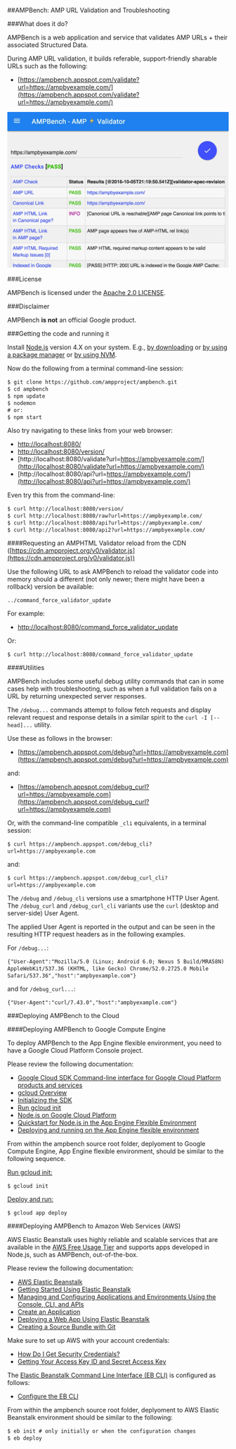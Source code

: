 ##AMPBench: AMP URL Validation and Troubleshooting

###What does it do?

AMPBench is a web application and service that validates AMP URLs + their associated Structured Data. 

During AMP URL validation, it builds referable, support-friendly sharable URLs such as the following:

- [https://ampbench.appspot.com/validate?url=https://ampbyexample.com/](https://ampbench.appspot.com/validate?url=https://ampbyexample.com/)

![AMPBench in action](/SCREENSHOT.png?raw=true)

###License

AMPBench is licensed under the [Apache 2.0 LICENSE](http://www.apache.org/licenses/LICENSE-2.0.txt).

###Disclaimer

AMPBench **is not** an official Google product.

###Getting the code and running it

Install [Node.js](https://nodejs.org) version 4.X on your system. E.g., [by downloading](https://nodejs.org/en/download/) or [by using a package manager](https://nodejs.org/en/download/package-manager/) or [by using NVM](https://github.com/creationix/nvm).

Now do the following from a terminal command-line session:
    
    $ git clone https://github.com/ampproject/ampbench.git
    $ cd ampbench
    $ npm update
    $ nodemon
    # or:
    $ npm start
    
Also try navigating to these links from your web browser:

- [http://localhost:8080/](http://localhost:8080/)
- [http://localhost:8080/version/](http://localhost:8080/version/)
- [http://localhost:8080/validate?url=https://ampbyexample.com/](http://localhost:8080/validate?url=https://ampbyexample.com/)
- [http://localhost:8080/api?url=https://ampbyexample.com/](http://localhost:8080/api?url=https://ampbyexample.com/)

Even try this from the command-line:

    $ curl http://localhost:8080/version/
    $ curl http://localhost:8080/raw?url=https://ampbyexample.com/
    $ curl http://localhost:8080/api?url=https://ampbyexample.com/
    $ curl http://localhost:8080/api2?url=https://ampbyexample.com/

####Requesting an AMPHTML Validator reload from the CDN ([https://cdn.ampproject.org/v0/validator.js](https://cdn.ampproject.org/v0/validator.js))

Use the following URL to ask AMPBench to reload the validator code into memory should a different (not only newer; there might have been a rollback) version be available:

    ../command_force_validator_update

For example:

- [http://localhost:8080/command_force_validator_update](http://localhost:8080/command_force_validator_update)

Or:

    $ curl http://localhost:8080/command_force_validator_update

####Utilities

AMPBench includes some useful debug utility commands that can in some cases help with troubleshooting, such as when a full validation fails on a URL by returning unexpected server responses. 

The `/debug...` commands attempt to follow fetch requests and display relevant request and response details in a similar spirit to the `curl -I [--head]...` utility.

Use these as follows in the browser:

- [https://ampbench.appspot.com/debug?url=https://ampbyexample.com](https://ampbench.appspot.com/debug?url=https://ampbyexample.com)

and:

- [https://ampbench.appspot.com/debug_curl?url=https://ampbyexample.com](https://ampbench.appspot.com/debug_curl?url=https://ampbyexample.com)

Or, with the command-line compatible `_cli` equivalents, in a terminal session:

    $ curl https://ampbench.appspot.com/debug_cli?url=https://ampbyexample.com

and:

    $ curl https://ampbench.appspot.com/debug_curl_cli?url=https://ampbyexample.com

The `/debug` and `/debug_cli` versions use a smartphone HTTP User Agent. The `/debug_curl` and `/debug_curl_cli` variants use the `curl` (desktop and server-side) User Agent. 

The applied User Agent is reported in the output and can be seen in the resulting HTTP request headers as in the following examples.

For `/debug...`:

    {"User-Agent":"Mozilla/5.0 (Linux; Android 6.0; Nexus 5 Build/MRA58N) AppleWebKit/537.36 (KHTML, like Gecko) Chrome/52.0.2725.0 Mobile Safari/537.36","host":"ampbyexample.com"}

and for `/debug_curl...`:

    {"User-Agent":"curl/7.43.0","host":"ampbyexample.com"}


###Deploying AMPBench to the Cloud

####Deploying AMPBench to Google Compute Engine

To deploy AMPBench to the App Engine flexible environment, you need to have a Google Cloud Platform Console project. 

Please review the following documentation:

- [Google Cloud SDK Command-line interface for Google Cloud Platform products and services](https://cloud.google.com/sdk/)
- [gcloud Overview](https://cloud.google.com/sdk/gcloud/)
- [Initializing the SDK](https://cloud.google.com/sdk/docs/initializing)
- [Run gcloud init](https://cloud.google.com/sdk/docs/initializing#run_gcloud_init)
- [Node.js on Google Cloud Platform](https://cloud.google.com/nodejs/)
- [Quickstart for Node.js in the App Engine Flexible Environment](https://cloud.google.com/nodejs/getting-started/hello-world)
- [Deploying and running on the App Engine flexible environment](https://cloud.google.com/nodejs/getting-started/hello-world#deploy_and_run_hello_world_on_app_engine)

From within the ampbench source root folder, deplyoment to Google Compute Engine, App Engine flexible environment, should be similar to the following sequence. 

[Run gcloud init:](https://cloud.google.com/sdk/docs/initializing#run_gcloud_init)

    $ gcloud init
    
[Deploy and run:](https://cloud.google.com/nodejs/getting-started/hello-world#deploy_and_run_hello_world_on_app_engine)
    
    $ gcloud app deploy 

####Deploying AMPBench to Amazon Web Services (AWS)

AWS Elastic Beanstalk uses highly reliable and scalable services that are available in the [AWS Free Usage Tier](http://aws.amazon.com/free/) and supports apps developed in Node.js, such as AMPBench, out-of-the-box.

Please review the following documentation:

- [AWS Elastic Beanstalk](https://docs.aws.amazon.com/elasticbeanstalk/latest/dg/Welcome.html)
- [Getting Started Using Elastic Beanstalk](https://docs.aws.amazon.com/elasticbeanstalk/latest/dg/GettingStarted.html)
- [Managing and Configuring Applications and Environments Using the Console, CLI, and APIs](https://docs.aws.amazon.com/elasticbeanstalk/latest/dg/using-features.html)
- [Create an Application](https://docs.aws.amazon.com/elasticbeanstalk/latest/dg/using-features.deployment.newapp.html)
- [Deploying a Web App Using Elastic Beanstalk](http://docs.aws.amazon.com/gettingstarted/latest/deploy/overview.html)
- [Creating a Source Bundle with Git](https://docs.aws.amazon.com/elasticbeanstalk/latest/dg/using-features.deployment.source.html#using-features.deployment.source.git)

Make sure to set up AWS with your account credentials:

- [How Do I Get Security Credentials?](http://docs.aws.amazon.com/general/latest/gr/getting-aws-sec-creds.html)
- [Getting Your Access Key ID and Secret Access Key](http://docs.aws.amazon.com/AWSSimpleQueueService/latest/SQSGettingStartedGuide/AWSCredentials.html)

The [Elastic Beanstalk Command Line Interface (EB CLI)](https://docs.aws.amazon.com/elasticbeanstalk/latest/dg/eb-cli3.html) is configured as follows:

- [Configure the EB CLI](https://docs.aws.amazon.com/elasticbeanstalk/latest/dg/eb-cli3-configuration.html)

From within the ampbench source root folder, deplyoment to AWS Elastic Beanstalk environment should be similar to the following:

    $ eb init # only initially or when the configuration changes
    $ eb deploy
    
